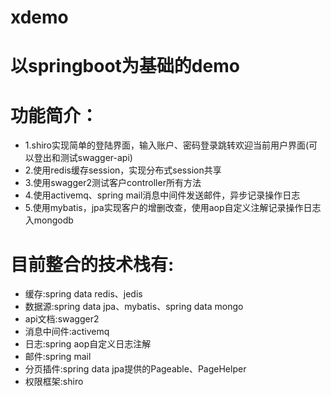 # xdemo
# 以springboot为基础的demo
# 功能简介：
* 1.shiro实现简单的登陆界面，输入账户、密码登录跳转欢迎当前用户界面(可以登出和测试swagger-api)
* 2.使用redis缓存session，实现分布式session共享
* 3.使用swagger2测试客户controller所有方法
* 4.使用activemq、spring mail消息中间件发送邮件，异步记录操作日志
* 5.使用mybatis，jpa实现客户的增删改查，使用aop自定义注解记录操作日志入mongodb

# 目前整合的技术栈有:
* 缓存:spring data redis、jedis
* 数据源:spring data jpa、mybatis、spring data mongo
* api文档:swagger2
* 消息中间件:activemq
* 日志:spring aop自定义日志注解
* 邮件:spring mail
* 分页插件:spring data jpa提供的Pageable、PageHelper
* 权限框架:shiro
